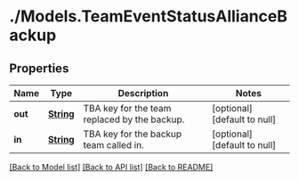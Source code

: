 # ./Models.TeamEventStatusAllianceBackup
## Properties

Name | Type | Description | Notes
------------ | ------------- | ------------- | -------------
**out** | [**String**](string.md) | TBA key for the team replaced by the backup. | [optional] [default to null]
**in** | [**String**](string.md) | TBA key for the backup team called in. | [optional] [default to null]

[[Back to Model list]](../README.md#documentation-for-models) [[Back to API list]](../README.md#documentation-for-api-endpoints) [[Back to README]](../README.md)

